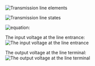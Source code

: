
![Transmission line elements](https://cloud.githubusercontent.com/assets/11730626/12213249/2f375514-b6c9-11e5-8e5b-dff241defc66.png)


![Transmission line states](https://cloud.githubusercontent.com/assets/11730626/12213251/337a6062-b6c9-11e5-879a-1aa1ace4c04a.png)


![equation: ](https://cloud.githubusercontent.com/assets/11730626/12213248/28a1d9fe-b6c9-11e5-96d3-4c0d26ecf121.png)

<!--
{dq_n\over dt}=\frac1L \varphi_n-\frac1L \varphi_{n+1}-\frac GC q_n~~~~~~~~~~~(n=1,...,N-1)\\
~\\
~\\
{dq_N\over dt}=\frac1L \varphi_N-\frac GC q_N
~~~~~~~~~~~~~~~~~~~~~~~~~~~~~~~~~~~~~~~~~~~~~~~~~
~\\
~\\
~\\
~\\
{d\varphi_1\over dt}=-\frac1C q_1-\frac RL \varphi_1+v_{in}(t)~~~~~~~~~~~~~~~~~~~~~~~~~~~~~~~~~~~~\\
~\\
~\\
{d\varphi_n\over dt}=\frac1C q_{n-1}-\frac1C q_n-\frac RL \varphi_n~~~~~~~~~~~~~~~~~~(n=2,...,N)\\
 -->

The input voltage at the line entrance:
![The input voltage at the line entrance](https://cloud.githubusercontent.com/assets/11730626/12201957/3e32148a-b67b-11e5-90f4-6ca9f021f3a9.png)

The output voltage at the line terminal:
![The output voltage at the line terminal](https://cloud.githubusercontent.com/assets/11730626/12201933/1be8200e-b67b-11e5-84cb-8a335f55cb51.png)
